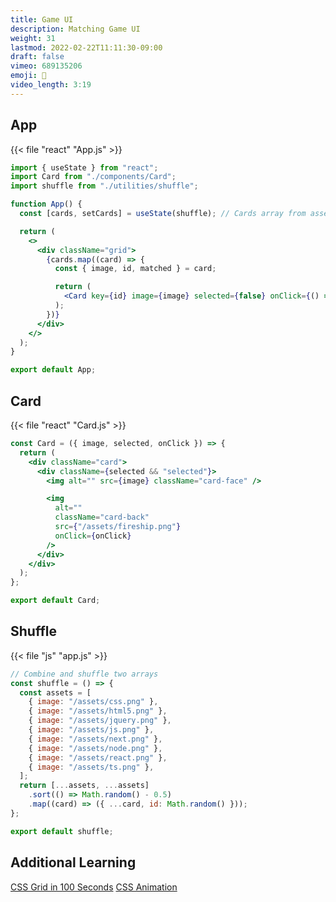 ```yaml
---
title: Game UI
description: Matching Game UI
weight: 31
lastmod: 2022-02-22T11:11:30-09:00
draft: false
vimeo: 689135206
emoji: 👾
video_length: 3:19
---
```


## App

{{< file "react" "App.js" >}}

```jsx
import { useState } from "react";
import Card from "./components/Card";
import shuffle from "./utilities/shuffle";

function App() {
  const [cards, setCards] = useState(shuffle); // Cards array from assets

  return (
    <>
      <div className="grid">
        {cards.map((card) => {
          const { image, id, matched } = card;

          return (
            <Card key={id} image={image} selected={false} onClick={() => {}} />
          );
        })}
      </div>
    </>
  );
}

export default App;
```

## Card

{{< file "react" "Card.js" >}}

```jsx
const Card = ({ image, selected, onClick }) => {
  return (
    <div className="card">
      <div className={selected && "selected"}>
        <img alt="" src={image} className="card-face" />

        <img
          alt=""
          className="card-back"
          src={"/assets/fireship.png"}
          onClick={onClick}
        />
      </div>
    </div>
  );
};

export default Card;
```

## Shuffle

{{< file "js" "app.js" >}}

```javascript
// Combine and shuffle two arrays
const shuffle = () => {
  const assets = [
    { image: "/assets/css.png" },
    { image: "/assets/html5.png" },
    { image: "/assets/jquery.png" },
    { image: "/assets/js.png" },
    { image: "/assets/next.png" },
    { image: "/assets/node.png" },
    { image: "/assets/react.png" },
    { image: "/assets/ts.png" },
  ];
  return [...assets, ...assets]
    .sort(() => Math.random() - 0.5)
    .map((card) => ({ ...card, id: Math.random() }));
};

export default shuffle;
```

## Additional Learning

[CSS Grid in 100 Seconds](https://youtu.be/uuOXPWCh-6o)
[CSS Animation](https://youtu.be/HZHHBwzmJLk)
